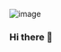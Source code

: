 
![image](https://github.com/shabista-imam/shabista-imam/assets/64741363/faedb4ce-d7d8-4520-b316-4caa7ff78089)



### Hi there 👋



<!--
**shabista-imam/shabista-imam** is a ✨ _special_ ✨ repository because its `README.md` (this file) appears on your GitHub profile.

Here are some ideas to get you started:

- 🔭 I’m currently working on ...
- 🌱 I’m currently learning ...
- 👯 I’m looking to collaborate on ...
- 🤔 I’m looking for help with ...
- 💬 Ask me about ...
- 📫 How to reach me: ...
- 😄 Pronouns: ...
- ⚡ Fun fact: ...
-->

